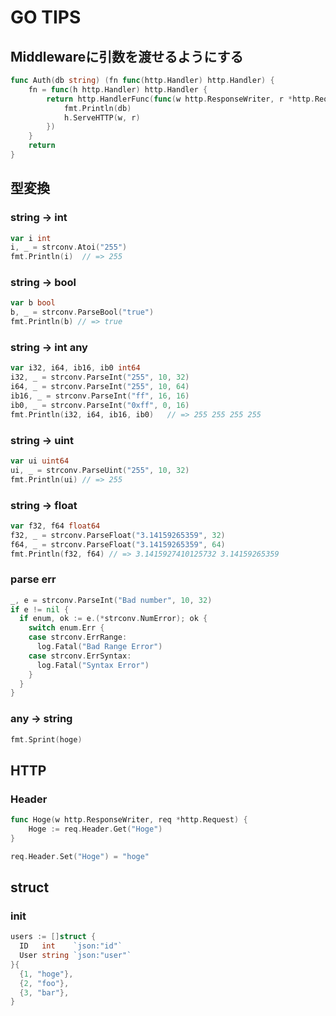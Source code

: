 # GO TIPS

## Middlewareに引数を渡せるようにする

```go
func Auth(db string) (fn func(http.Handler) http.Handler) {
	fn = func(h http.Handler) http.Handler {
		return http.HandlerFunc(func(w http.ResponseWriter, r *http.Request) {
			fmt.Println(db)
			h.ServeHTTP(w, r)
		})
	}
	return
}
```

## 型変換

### string -> int

```go
var i int
i, _ = strconv.Atoi("255")
fmt.Println(i)  // => 255
```

### string -> bool

```go
var b bool
b, _ = strconv.ParseBool("true")
fmt.Println(b) // => true
```

### string -> int any

```go
var i32, i64, ib16, ib0 int64
i32, _ = strconv.ParseInt("255", 10, 32)
i64, _ = strconv.ParseInt("255", 10, 64)
ib16, _ = strconv.ParseInt("ff", 16, 16)
ib0, _ = strconv.ParseInt("0xff", 0, 16)
fmt.Println(i32, i64, ib16, ib0)   // => 255 255 255 255
```

### string -> uint

```go
var ui uint64
ui, _ = strconv.ParseUint("255", 10, 32)
fmt.Println(ui) // => 255
```

### string -> float

```go
var f32, f64 float64
f32, _ = strconv.ParseFloat("3.14159265359", 32)
f64, _ = strconv.ParseFloat("3.14159265359", 64)
fmt.Println(f32, f64) // => 3.1415927410125732 3.14159265359
```

### parse err

```go
_, e = strconv.ParseInt("Bad number", 10, 32)
if e != nil {
  if enum, ok := e.(*strconv.NumError); ok {
    switch enum.Err {
    case strconv.ErrRange:
      log.Fatal("Bad Range Error")
    case strconv.ErrSyntax:
      log.Fatal("Syntax Error")
    }
  }
}
```

### any -> string

```go
fmt.Sprint(hoge)
```

## HTTP

### Header

```go
func Hoge(w http.ResponseWriter, req *http.Request) {
    Hoge := req.Header.Get("Hoge")
}
```

```go
req.Header.Set("Hoge") = "hoge"
```

## struct

### init

```go
users := []struct {
  ID   int    `json:"id"`
  User string `json:"user"`
}{
  {1, "hoge"},
  {2, "foo"},
  {3, "bar"},
}
```

